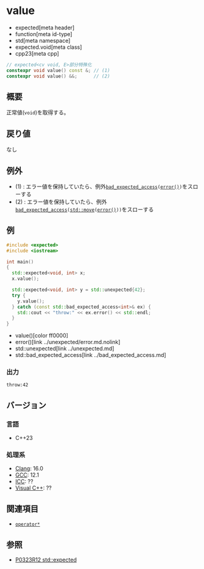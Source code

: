 # value
* expected[meta header]
* function[meta id-type]
* std[meta namespace]
* expected.void[meta class]
* cpp23[meta cpp]

```cpp
// expected<cv void, E>部分特殊化
constexpr void value() const &; // (1)
constexpr void value() &&;      // (2)
```

## 概要
正常値(`void`)を取得する。


## 戻り値
なし


## 例外
- (1) : エラー値を保持していたら、例外[`bad_expected_access`](../bad_expected_access.md)`(`[`error()`](error.md)`)`をスローする
- (2) : エラー値を保持していたら、例外[`bad_expected_access`](../bad_expected_access.md)`(`[`std::move`](/reference/utility/move.md)`(`[`error()`](error.md)`))`をスローする


## 例
```cpp example
#include <expected>
#include <iostream>

int main()
{
  std::expected<void, int> x;
  x.value();

  std::expected<void, int> y = std::unexpected{42};
  try {
    y.value();
  } catch (const std::bad_expected_access<int>& ex) {
    std::cout << "throw:" << ex.error() << std::endl;
  }
}
```
* value()[color ff0000]
* error()[link ../unexpected/error.md.nolink]
* std::unexpected[link ../unexpected.md]
* std::bad_expected_access[link ../bad_expected_access.md]

### 出力
```
throw:42
```


## バージョン
### 言語
- C++23

### 処理系
- [Clang](/implementation.md#clang): 16.0
- [GCC](/implementation.md#gcc): 12.1
- [ICC](/implementation.md#icc): ??
- [Visual C++](/implementation.md#visual_cpp): ??


## 関連項目
- [`operator*`](op_deref.md)


## 参照
- [P0323R12 std::expected](https://www.open-std.org/jtc1/sc22/wg21/docs/papers/2022/p0323r12.html)
